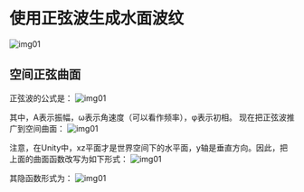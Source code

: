 # 使用正弦波生成水面波纹
![img01](http://www.cherryfrog.net/images/blogs/water/ripple/sinWave01.png)

## 空间正弦曲面
正弦波的公式是：
![img01](http://www.cherryfrog.net/images/blogs/water/ripple/sinWave02.png)

其中，A表示振幅，ω表示角速度（可以看作频率），φ表示初相。
现在把正弦波推广到空间曲面：
![img01](http://www.cherryfrog.net/images/blogs/water/ripple/sinWave03.png)

注意，在Unity中，xz平面才是世界空间下的水平面，y轴是垂直方向。因此，把上面的曲面函数改写为如下形式：
![img01](http://www.cherryfrog.net/images/blogs/water/ripple/sinWave04.png)

其隐函数形式为：
![img01](http://www.cherryfrog.net/images/blogs/water/ripple/sinWave05.png)
